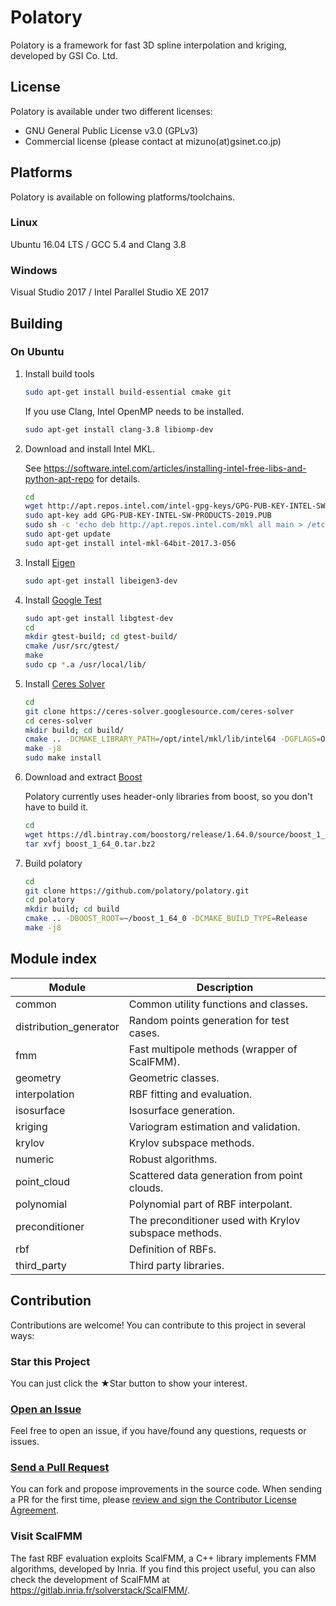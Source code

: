 # Polatory

Polatory is a framework for fast 3D spline interpolation and kriging, developed by GSI Co. Ltd.

## License

Polatory is available under two different licenses:

* GNU General Public License v3.0 (GPLv3)
* Commercial license (please contact at mizuno(at)gsinet.co.jp)

## Platforms

Polatory is available on following platforms/toolchains.

### Linux

Ubuntu 16.04 LTS / GCC 5.4 and Clang 3.8

### Windows

Visual Studio 2017 / Intel Parallel Studio XE 2017

## Building

### On Ubuntu

1. Install build tools
   ```bash
   sudo apt-get install build-essential cmake git
   ```
   If you use Clang, Intel OpenMP needs to be installed.
   ```bash
   sudo apt-get install clang-3.8 libiomp-dev
   ```

1. Download and install Intel MKL.

   See https://software.intel.com/articles/installing-intel-free-libs-and-python-apt-repo for details.
   ```bash
   cd
   wget http://apt.repos.intel.com/intel-gpg-keys/GPG-PUB-KEY-INTEL-SW-PRODUCTS-2019.PUB
   sudo apt-key add GPG-PUB-KEY-INTEL-SW-PRODUCTS-2019.PUB
   sudo sh -c 'echo deb http://apt.repos.intel.com/mkl all main > /etc/apt/sources.list.d/intel-mkl.list'
   sudo apt-get update
   sudo apt-get install intel-mkl-64bit-2017.3-056
   ```

1. Install [Eigen](http://eigen.tuxfamily.org/)
   ```bash
   sudo apt-get install libeigen3-dev
   ```

1. Install [Google Test](https://github.com/google/googletest)
   ```bash
   sudo apt-get install libgtest-dev
   cd
   mkdir gtest-build; cd gtest-build/
   cmake /usr/src/gtest/
   make
   sudo cp *.a /usr/local/lib/
   ```

1. Install [Ceres Solver](http://ceres-solver.org/)
   ```bash
   cd
   git clone https://ceres-solver.googlesource.com/ceres-solver
   cd ceres-solver
   mkdir build; cd build/
   cmake .. -DCMAKE_LIBRARY_PATH=/opt/intel/mkl/lib/intel64 -DGFLAGS=OFF -DLAPACK=ON -DMINIGLOG=ON
   make -j8
   sudo make install
   ```

1. Download and extract [Boost](http://www.boost.org/)

   Polatory currently uses header-only libraries from boost, so you don't have to build it.
   ```bash
   cd
   wget https://dl.bintray.com/boostorg/release/1.64.0/source/boost_1_64_0.tar.bz2
   tar xvfj boost_1_64_0.tar.bz2
   ```

1. Build polatory
   ```bash
   cd
   git clone https://github.com/polatory/polatory.git
   cd polatory
   mkdir build; cd build
   cmake .. -DBOOST_ROOT=~/boost_1_64_0 -DCMAKE_BUILD_TYPE=Release
   make -j8
   ```

## Module index

| Module                 | Description                                      |
| ---------------------- | ------------------------------------------------ |
| common                 | Common utility functions and classes.            |
| distribution_generator | Random points generation for test cases.         |
| fmm                    | Fast multipole methods (wrapper of ScalFMM).     |
| geometry               | Geometric classes.                               |
| interpolation          | RBF fitting and evaluation.                      |
| isosurface             | Isosurface generation.                           |
| kriging                | Variogram estimation and validation.             |
| krylov                 | Krylov subspace methods.                         |
| numeric                | Robust algorithms.                               |
| point_cloud            | Scattered data generation from point clouds.     |
| polynomial             | Polynomial part of RBF interpolant.              |
| preconditioner         | The preconditioner used with Krylov subspace methods. |
| rbf                    | Definition of RBFs.                              |
| third_party            | Third party libraries.                           |

## Contribution

Contributions are welcome! You can contribute to this project in several ways:

### Star this Project

You can just click the ★Star button to show your interest.

### <a href="https://github.com/polatory/polatory/issues">Open an Issue</a>

Feel free to open an issue, if you have/found any questions, requests or issues.

### <a href="https://github.com/polatory/polatory/pulls">Send a Pull Request</a>

You can fork and propose improvements in the source code. When sending a PR for the first time, please <a href="https://cla-assistant.io/polatory/polatory">review and sign the Contributor License Agreement</a>.

### Visit ScalFMM

The fast RBF evaluation exploits ScalFMM, a C++ library implements FMM algorithms, developed by Inria. If you find this project useful, you can also check the development of ScalFMM at https://gitlab.inria.fr/solverstack/ScalFMM/.
